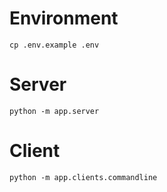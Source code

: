 # Environment

```
cp .env.example .env
```

# Server

```
python -m app.server
```

# Client

```
python -m app.clients.commandline
```
